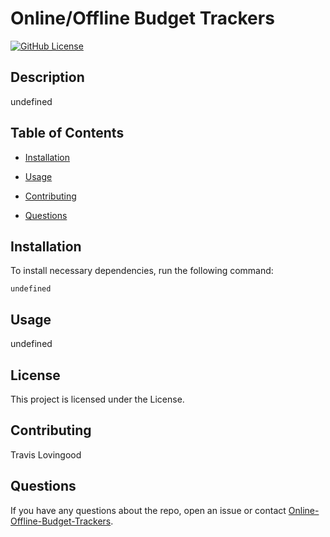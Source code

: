 
# Online/Offline Budget Trackers
[![GitHub License](https://img.shields.io/badge/License--blue.svg)](https://github.com/Online-Offline-Budget-Trackers/online/offline-budget-trackers)

## Description

undefined

## Table of Contents 

* [Installation](#installation)

* [Usage](#usage)

* [Contributing](#contributing)

* [Questions](#questions)

## Installation

To install necessary dependencies, run the following command:

```
undefined
```

## Usage

undefined

## License

This project is licensed under the  License.
  
## Contributing

Travis Lovingood

## Questions

If you have any questions about the repo, open an issue or contact [Online-Offline-Budget-Trackers](https://github.com/TravisLovingood/Online-Offline-Budget-Trackers).

